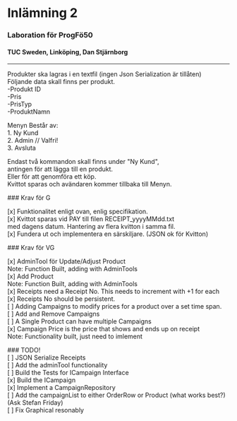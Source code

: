 # Inlämning 2
### Laboration för ProgFö50
#### TUC Sweden, Linköping, Dan Stjärnborg

----------------------------------

<p>
Produkter ska lagras i en textfil (ingen Json Serialization är tillåten)<br>
Följande data skall finns per produkt.<br>
-Produkt ID <br>
-Pris<br>
-PrisTyp<br>
-ProduktNamn<br>
</p>
<p>
Menyn Består av: <br>
1. Ny Kund<br>
2. Admin   // Valfri!<br>
3. Avsluta<br>
</p>
<p>
Endast två kommandon skall finns under "Ny Kund", <br>
antingen <produktid> <antal> för att lägga till en produkt.<br>
Eller <pay> för att genomföra ett köp.<br>
Kvittot sparas och avändaren kommer tillbaka till Menyn.<br>
</p>
### Krav för G<br>
<p>
[x] Funktionalitet enligt ovan, enlig specifikation. <br>
[x] Kvittot sparas vid PAY till filen RECEIPT_yyyyMMdd.txt <br>
med dagens datum. Hantering av flera kvitton i samma fil.<br>
[x] Fundera ut och implementera en särskiljare. (JSON ok för Kvitton)<br>
</p>
### Krav för VG<br>
<p>
[x] AdminTool för Update/Adjust Product<br>
Note: Function Built, adding with AdminTools<br>
[x] Add Product<br>
Note: Function Built, adding with AdminTools<br>
[x] Receipts need a Receipt No. This needs to increment with +1 for each<br>
[x] Receipts No should be persistent.<br>
[ ] Adding Campaigns to modify prices for a product over a set time span.<br>
[ ] Add and Remove Campaigns<br>
[ ] A Single Product can have multiple Campaigns<br>
[x] Campaign Price is the price that shows and ends up on receipt<br>
Note: Functionality built, just need to imlement<br>
</p>
### TODO! <br>
[ ] JSON Serialize Receipts<br>
[ ] Add the adminTool functionality<br>
[ ] Build the Tests for ICampaign Interface<br>
[x] Build the ICampaign<br>
[x] Implement a CampaignRepository<br>
[ ] Add the campaignList to either OrderRow or Product (what works best?)  (Ask Stefan Friday)<br>
[ ] Fix Graphical resonably<br>